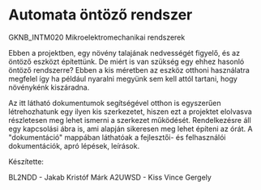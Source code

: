 # Automata öntöző rendszer
GKNB_INTM020 Mikroelektromechanikai rendszerek

Ebben a projektben, egy növény talajának nedvességét figyelő, és az öntöző eszközt építettünk. De miért is van szükség egy ehhez hasonló öntöző rendszerre? Ebben a kis méretben az eszköz otthoni használatra megfelel így ha például nyaralni megyünk sem kell attól tartani, hogy növénykénk kiszáradna.

Az itt látható dokumentumok segítségével otthon is egyszerűen létrehozhatunk egy ilyen kis szerkezetet, hiszen ezt a projektet elolvasva részletesen meg lehet ismerni a szerkezet működését. Rendelkezésre áll egy kapcsolási ábra is, ami alapján sikeresen meg lehet építeni az órát. A "dokumentáció" mappában láthatóak a fejlesztői- és felhasználói dokumentációk, apró lépések, leírások.

Készítette:

BL2NDD - Jakab Kristóf Márk
A2UWSD - Kiss Vince Gergely
